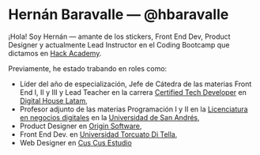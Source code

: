 # Hernán Baravalle — @hbaravalle
¡Hola! Soy Hernán — amante de los stickers, Front End Dev, Product Designer y actualmente Lead Instructor en el Coding Bootcamp que dictamos en [Hack Academy](https://ha.dev).

Previamente, he estado trabando en roles como:
- Líder del año de especialización, Jefe de Cátedra de las materias Front End I, II y III y Lead Teacher en la carrera [Certified Tech Developer](https://www.digitalhouse.com/ar/landing/descarga-de-programa-certified-tech-developer) en [Digital House Latam](https://www.digitalhouse.com/),
- Profesor adjunto de las materias Programación I y II en la [Licenciatura en negocios digitales](https://udesa.edu.ar/escuela-de-negocios/licenciatura-en-negocios-digitales) en la [Universidad de San Andrés](https://udesa.edu.ar/),
- Product Designer en [Origin Software](https://www.originsw.com/),
- Front End Dev. en [Universidad Torcuato Di Tella](https://www.utdt.edu/),
- Web Designer en [Cus Cus Estudio](http://cuscusdesign.com.ar/)
